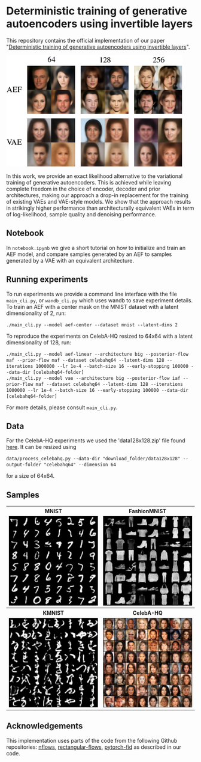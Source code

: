 # Deterministic training of generative autoencoders using invertible layers


This repository contains the official implementation of our paper "[Deterministic training of generative autoencoders using invertible layers](https://arxiv.org/abs/2205.09546)".

![Image from abstract](figs/readme_samples_celeba64.png)

In this work, we provide an exact likelihood alternative to the variational training of generative autoencoders. This is achieved while leaving complete freedom in the choice of encoder, decoder and prior architectures, making our approach a drop-in replacement for the training of existing VAEs and VAE-style models. We show that the approach results in strikingly higher performance than architecturally equivalent VAEs in term of log-likelihood, sample quality and denoising performance. 

## Notebook

In `notebook.ipynb` we give a short tutorial on how to initialize and train an AEF model, and compare samples generated by an AEF to samples generated by a VAE with an equivalent architecture.

## Running experiments

To run experiments we provide a command line interface with the file `main_cli.py`, or `wandb_cli.py` which uses wandb to save experiment details. To train an AEF with a center mask on the MNIST dataset with a latent dimensionality of 2, run: 

    ./main_cli.py --model aef-center --dataset mnist --latent-dims 2 

To reproduce the experiments on CelebA-HQ resized to 64x64 with a latent dimensionality of 128, run:

    ./main_cli.py --model aef-linear --architecture big --posterior-flow maf --prior-flow maf --dataset celebahq64 --latent-dims 128 --iterations 1000000 --lr 1e-4 --batch-size 16 --early-stopping 100000 --data-dir [celebahq64-folder]
    ./main_cli.py --model vae --architecture big --posterior-flow iaf --prior-flow maf --dataset celebahq64 --latent-dims 128 --iterations 1000000 --lr 1e-4 --batch-size 16 --early-stopping 100000 --data-dir [celebahq64-folder]

 For more details, please consult `main_cli.py`.

## Data
For the CelebA-HQ experiments we used the 'data128x128.zip' file found [here](https://drive.google.com/drive/folders/11Vz0fqHS2rXDb5pprgTjpD7S2BAJhi1P). It can be resized using

    data/process_celebahq.py --data-dir "download_folder/data128x128" --output-folder "celebahq64" --dimension 64 

for a size of 64x64.
## Samples

<table width="100%">
  <tr>
  <th>MNIST</th>
  <th>FashionMNIST</th>
  </tr>
  <tr>
  <td width="50%"><img src="https://raw.githubusercontent.com/gisilvs/AEF/a04985747ad6c60573d9556aba4926403d10a079/figs/nae-external_mnist_run_2_latent_size_32_decoder_independent_1-1.png"></td>
  <td width="50%"><img src="https://raw.githubusercontent.com/gisilvs/AEF/a04985747ad6c60573d9556aba4926403d10a079/figs/nae-external_fashionmnist_run_2_latent_size_32_decoder_independent_0-1.png"></td>
  </tr>
  <tr>
  <th>KMNIST</th>
  <th>CelebA-HQ</th>
  </tr>
  <tr>
  <td width="50%"><img src="https://raw.githubusercontent.com/gisilvs/AEF/update_notebook_readme/figs/nae-external_kmnist_run_4_latent_size_32_decoder_independent_0-1.png"></td>
  <td width="50%"><img src="https://raw.githubusercontent.com/gisilvs/AEF/update_notebook_readme/figs/celeba_samples_0.8_run_1_1-1.png"></td>
  </tr>
</table>

## Acknowledgements
This implementation uses parts of the code from the following Github repositories: [nflows](https://github.com/bayesiains/nflows), [rectangular-flows](https://github.com/layer6ai-labs/rectangular-flows), [pytorch-fid](https://github.com/mseitzer/pytorch-fid) as described in our code.
